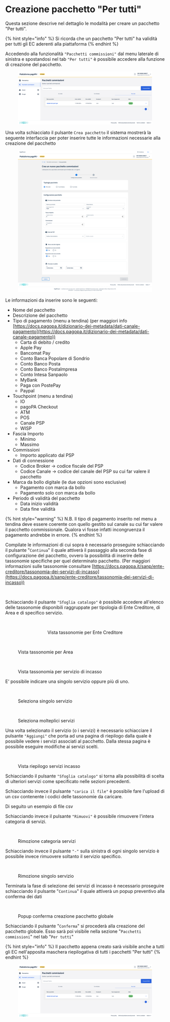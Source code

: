 # Creazione pacchetto "Per tutti"

Questa sezione descrive nel dettaglio le modalità per creare un pacchetto "Per tutti".

{% hint style="info" %}
Si ricorda che un pacchetto "Per tutti" ha validità per tutti gli EC aderenti alla piattaforma
{% endhint %}

Accedendo alla funzionalità `"Pacchetti commissioni"` dal menu laterale di sinistra e spostandosi nel tab `"Per tutti"` è possibile accedere alla funzione di creazione del pacchetto.

<figure><img src="../../../../.gitbook/assets/Screenshot 2024-05-14 alle 17.05.56.png" alt=""><figcaption></figcaption></figure>

Una volta schiacciato il pulsante `Crea pacchetto` il sistema mostrerà la seguente interfaccia per poter inserire tutte le informazioni necessarie alla creazione del pacchetto

<figure><img src="../../../../.gitbook/assets/image (218).png" alt=""><figcaption></figcaption></figure>

Le informazioni da inserire sono le seguenti:

* Nome del pacchetto
* Descrizione del pacchetto
* Tipo di pagamento (menu a tendina) (per maggiori info [https://docs.pagopa.it/dizionario-dei-metadata/dati-canale-pagamento](https://docs.pagopa.it/dizionario-dei-metadata/dati-canale-pagamento))
  * Carta di debito / credito
  * Apple Pay
  * Bancomat Pay
  * Conto Banca Popolare di Sondrio
  * Conto Banco Posta
  * Conto Banco PostaImpresa
  * Conto Intesa Sanpaolo
  * MyBank
  * Paga con PostePay
  * Paypal
* Touchpoint (menu a tendina)
  * IO
  * pagoPA Checkout
  * ATM
  * POS
  * Canale PSP
  * WISP
* Fascia Importo
  * Minimo
  * Massimo
* Commissioni
  * Importo applicato dal PSP
* Dati di connessione
  * Codice Broker -> codice fiscale del PSP
  * Codice Canale -> codice del canale del PSP su cui far valere il pacchetto
* Marca da bollo digitale (le due opzioni sono esclusive)
  * Pagamento con marca da bollo
  * Pagamento solo con marca da bollo
* Periodo di validità del pacchetto
  * Data inizio validità
  * Data fine validità

{% hint style="warning" %}
N.B. Il tipo di pagamento inserito nel menu a tendina deve essere coerente con quello gestito sul canale su cui far valere il pacchetto commissionale. Qualora vi fosse infatti incongruenza il pagamento andrebbe in errore.
{% endhint %}

Compilate le informazioni di cui sopra è necessario proseguire schiacciando il pulsante "`Continua`" il quale attiverà il passaggio alla seconda fase di configurazione del pacchetto, ovvero la possibilità di inserire delle tassonomie specifiche per quel determinato pacchetto. (Per maggiori informazioni sulle tassonomie consultare [https://docs.pagopa.it/sanp/ente-creditore/tassonomia-dei-servizi-di-incasso](https://docs.pagopa.it/sanp/ente-creditore/tassonomia-dei-servizi-di-incasso))

<figure><img src="../../../../.gitbook/assets/image (176).png" alt=""><figcaption></figcaption></figure>

Schiacciando il pulsante `"Sfoglia catalogo"` è possibile accedere all'elenco delle tassonomie disponibili raggruppate per tipologia di Ente Creditore, di Area e di specifico servizio.

<div align="center" data-full-width="false">

<figure><img src="../../../../.gitbook/assets/image (178).png" alt="" width="188"><figcaption><p>Vista tassonomie per Ente Creditore</p></figcaption></figure>

</div>

<figure><img src="../../../../.gitbook/assets/image (179).png" alt="" width="188"><figcaption><p>Vista tassonomie per Area</p></figcaption></figure>

<figure><img src="../../../../.gitbook/assets/image (180).png" alt="" width="188"><figcaption><p>Vista tassonomia per servizio di incasso</p></figcaption></figure>

E' possibile indicare una singolo servizio oppure più di uno.

<figure><img src="../../../../.gitbook/assets/image (181).png" alt="" width="188"><figcaption><p>Seleziona singolo servizio</p></figcaption></figure>

<figure><img src="../../../../.gitbook/assets/image (182).png" alt="" width="188"><figcaption><p>Seleziona molteplici servizi</p></figcaption></figure>

Una volta selezionato il servizio (o i servizi) è necessario schiacciare il pulsante `"Aggiungi"` che porta ad una pagina di riepilogo dalla quale è possibile vedere i servizi associati al pacchetto. Dalla stessa pagina è possibile eseguire modifiche ai servizi scelti.

<figure><img src="../../../../.gitbook/assets/image (183).png" alt=""><figcaption><p>Vista riepilogo servizi incasso</p></figcaption></figure>

Schiacciando il pulsante `"Sfoglia catalogo"` si torna alla possibilità di scelta di ulteriori servizi come specificato nelle sezioni precedenti.

Schiacciando invece il pulsante `"carica il file"` è possibile fare l'upload di un csv contenente i codici delle tassonomie da caricare.

Di seguito un esempio di file csv

Schiacciando invece il pulsante `"Rimuovi"` è possibile rimuovere l'intera categoria di servizi.

<figure><img src="../../../../.gitbook/assets/image (184).png" alt=""><figcaption><p>Rimozione categoria servizi</p></figcaption></figure>

Schiacciando invece il pulsante `"-"` sulla sinistra di ogni singolo servizio è possibile invece rimuovere soltanto il servizio specifico.

<figure><img src="../../../../.gitbook/assets/image (185).png" alt=""><figcaption><p>Rimozione singolo servizio</p></figcaption></figure>

Terminata la fase di selezione dei servizi di incasso è necessario proseguire schiacciando il pulsante "`Continua`" il quale attiverà un popup preventivo alla conferma dei dati

<figure><img src="../../../../.gitbook/assets/image (163).png" alt=""><figcaption><p>Popup conferma creazione pacchetto globale</p></figcaption></figure>

Schiacciando il pulsante "`Conferma`" si procederà alla creazione del pacchetto globale. Esso sarà poi visibile nella sezione "`Pacchetti commissioni`" nel tab "`Per tutti`"

{% hint style="info" %}
Il pacchetto appena creato sarà visibile anche a tutti gli EC nell'apposita maschera riepilogativa di tutti i pacchetti "Per tutti"
{% endhint %}

<figure><img src="../../../../.gitbook/assets/Screenshot 2024-05-14 alle 17.10.04.png" alt=""><figcaption></figcaption></figure>
